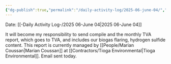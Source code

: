 ```yaml
---
{"dg-publish":true,"permalink":"/daily-activity-log/2025-06-june-04/","noteIcon":"","created":"2025-06-04T14:32:21.172-05:00"}
---
```


Date: [[-Daily Activity Log-/2025 06-June 04\|2025 06-June 04]]

It will become my responsibility to send compile and the monthly TVA report, which goes to TVA, and includes our biogas flaring, hydrogen sulfide content. This report is currently managed by [[People/Marian Coussan\|Marian Coussan]] at [[Contractors/Tioga Environmental\|Tioga Environmental]]. Email sent today.